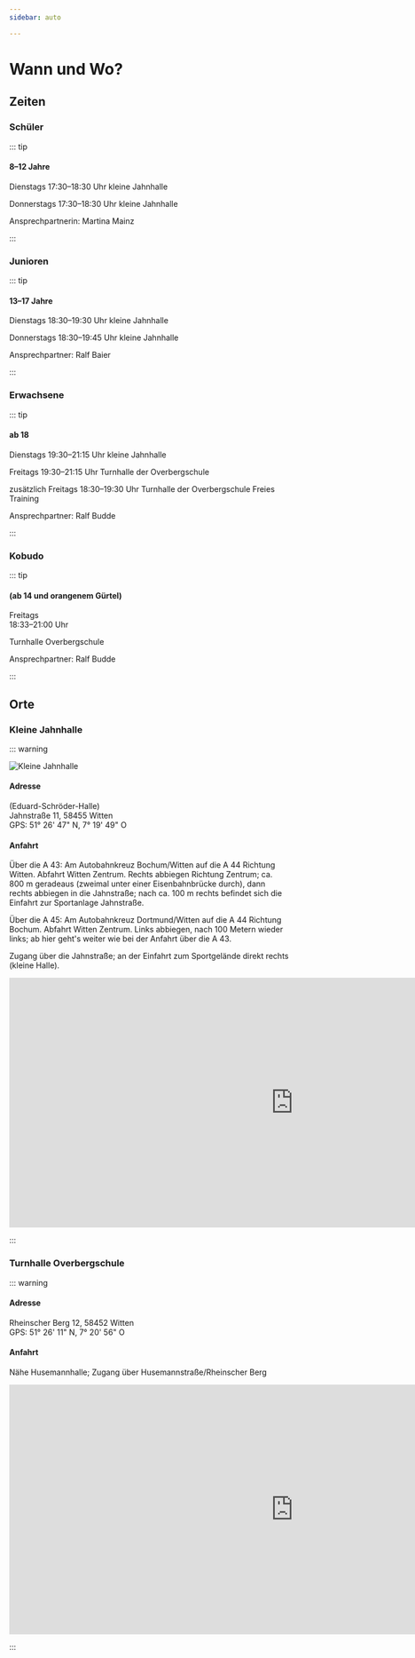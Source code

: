 ```yaml
---
sidebar: auto

---
```

# Wann und Wo?

## Zeiten

### Schüler

::: tip

#### 8–12 Jahre

Dienstags
17:30–18:30 Uhr
kleine Jahnhalle

Donnerstags
17:30–18:30 Uhr
kleine Jahnhalle

Ansprechpartnerin: Martina Mainz

:::

### Junioren

::: tip

#### 13–17 Jahre

Dienstags
18:30–19:30 Uhr
kleine Jahnhalle

Donnerstags
18:30–19:45 Uhr
kleine Jahnhalle

Ansprechpartner: Ralf Baier

:::

### Erwachsene

::: tip

#### ab 18

Dienstags
19:30–21:15 Uhr
kleine Jahnhalle

Freitags
19:30–21:15 Uhr
Turnhalle der Overbergschule

zusätzlich Freitags
18:30–19:30 Uhr
Turnhalle der Overbergschule
Freies Training

Ansprechpartner: Ralf Budde

:::

### Kobudo

::: tip

#### (ab 14 und orangenem Gürtel)

Freitags  
18:33–21:00 Uhr

Turnhalle Overbergschule

Ansprechpartner: Ralf Budde

:::

## Orte

### Kleine Jahnhalle

::: warning

![Kleine Jahnhalle](/img/jahnhalle.jpg)

#### Adresse

(Eduard-Schröder-Halle)  
Jahnstraße 11, 58455 Witten  
GPS: 51° 26' 47" N, 7° 19' 49" O

#### Anfahrt

Über die A 43: Am Autobahnkreuz Bochum/Witten auf die A 44 Richtung Witten. Abfahrt Witten Zentrum. Rechts abbiegen Richtung Zentrum; ca. 800 m geradeaus (zweimal unter einer Eisenbahnbrücke durch), dann rechts abbiegen in die Jahnstraße; nach ca. 100 m rechts befindet sich die Einfahrt zur Sportanlage Jahnstraße.

Über die A 45: Am Autobahnkreuz Dortmund/Witten auf die A 44 Richtung Bochum. Abfahrt Witten Zentrum. Links abbiegen, nach 100 Metern wieder links; ab hier geht's weiter wie bei der Anfahrt über die A 43.

Zugang über die Jahnstraße; an der Einfahrt zum Sportgelände direkt rechts (kleine Halle).

<iframe class="googleMaps" src="https://www.google.com/maps/embed?pb=!1m14!1m8!1m3!1d9946.534998904579!2d7.321360973323033!3d51.446519716732816!3m2!1i1024!2i768!4f13.1!3m3!1m2!1s0x47b921fae29ae21b%3A0xb8e616d3fb2356d!2sJahnhalle+Witten!5e0!3m2!1sde!2sde!4v1515680090067" width="1024" height="450" frameborder="0" style="border:0" allowfullscreen></iframe>

:::

### Turnhalle Overbergschule

::: warning

#### Adresse

Rheinscher Berg 12, 58452 Witten  
GPS: 51° 26' 11" N, 7° 20' 56" O

#### Anfahrt

Nähe Husemannhalle; Zugang über Husemannstraße/Rheinscher Berg

<iframe class="googleMaps" src="https://www.google.com/maps/embed?pb=!1m18!1m12!1m3!1d2091.4544699771022!2d7.34618651998421!3d51.4366251989116!2m3!1f0!2f0!3f0!3m2!1i1024!2i768!4f13.1!3m3!1m2!1s0x47b922197498df23%3A0xa299360d63f14bf3!2sOverbergschule!5e0!3m2!1sde!2sde!4v1515680638888" width="1024" height="450" frameborder="0" style="border:0" allowfullscreen></iframe>

:::

<fussnote />